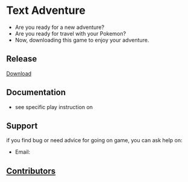 # Text Adventure

- Are you ready for a new adventure?
- Are you ready for travel with your Pokemon?
- Now, downloading this game to enjoy your adventure.

## Release
[Download]()

## Documentation

- see specific play instruction on [](https://github.com/CSC207-UofT/course-project-jerry-text-adventure/blob/main/phase1/specification.md)

## Support 

if you find bug or need advice for going on game, you can ask help on:

- Email: 

## [Contributors](https://github.com/CSC207-UofT/course-project-jerry-text-adventure/graphs/contributors)